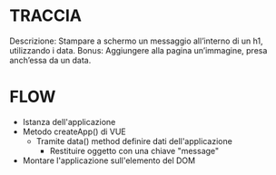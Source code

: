 # TRACCIA
Descrizione: Stampare a schermo un messaggio all’interno di un h1, utilizzando i data.
Bonus: Aggiungere alla pagina un’immagine, presa anch’essa da un data.

# FLOW
- Istanza dell'applicazione
- Metodo createApp() di VUE
    - Tramite data() method definire dati dell'applicazione
        - Restituire oggetto con una chiave "message"
- Montare l'applicazione sull'elemento del DOM